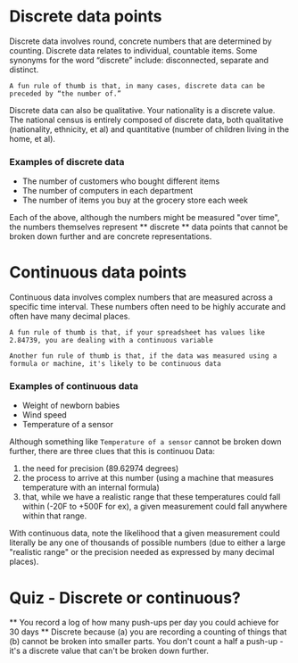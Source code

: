 # Discrete data points
Discrete data involves round, concrete numbers that are determined by counting. Discrete data relates to individual, countable items.
Some synonyms for the word “discrete” include: disconnected, separate and distinct. 

`A fun rule of thumb is that, in many cases, discrete data can be preceded by “the number of.”`

Discrete data can also be qualitative. Your nationality is a discrete value. The national census is entirely composed of discrete data, both qualitative (nationality, ethnicity, et al) and quantitative (number of children living in the home, et al). 

### Examples of discrete data
* The number of customers who bought different items
* The number of computers in each department
* The number of items you buy at the grocery store each week

Each of the above, although the numbers might be measured "over time", the numbers themselves represent ** discrete ** data points that cannot be broken down further and are concrete representations. 

# Continuous data points
Continuous data involves complex numbers that are measured across a specific time interval. 
These numbers often need to be highly accurate and often have many decimal places. 

`A fun rule of thumb is that, if your spreadsheet has values like 2.84739, you are dealing with a continuous variable`

`Another fun rule of thumb is that, if the data was measured using a formula or machine, it's likely to be continuous data`

### Examples of continuous data
* Weight of newborn babies
* Wind speed 
* Temperature of a sensor

Although something like `Temperature of a sensor` cannot be broken down 
further, there are three clues that this is continuou Data:
1. the need for precision (89.62974 degrees)
2. the process to arrive at this number (using a machine
that measures temperature with an internal formula)
3. that, while we have a realistic range that these temperatures could fall within
(-20F to +500F for ex), a given measurement could fall anywhere within that
range. 

With continuous data, note the likelihood that a given measurement could 
literally be any one of thousands of
possible numbers (due to either a large "realistic range"
or the precision needed as expressed by many decimal 
places). 

# Quiz - Discrete or continuous?
** You record a log of how many push-ups per day you could achieve for 30 days **
Discrete because (a) you are recording a counting of things that (b) cannot be broken into smaller parts. You don't count a half a push-up - it's a discrete value that can't be broken down further.  
